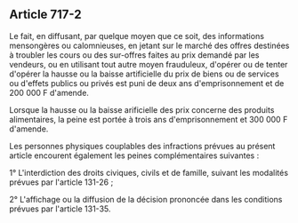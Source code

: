 Article 717-2
----
Le fait, en diffusant, par quelque moyen que ce soit, des informations
mensongères ou calomnieuses, en jetant sur le marché des offres destinées à
troubler les cours ou des sur-offres faites au prix demandé par les vendeurs, ou
en utilisant tout autre moyen frauduleux, d'opérer ou de tenter d'opérer la
hausse ou la baisse artificielle du prix de biens ou de services ou d'effets
publics ou privés est puni de deux ans d'emprisonnement et de 200 000 F
d'amende.

Lorsque la hausse ou la baisse arificielle des prix concerne des produits
alimentaires, la peine est portée à trois ans d'emprisonnement et 300 000 F
d'amende.

Les personnes physiques couplables des infractions prévues au présent article
encourent également les peines complémentaires suivantes :

1° L'interdiction des droits civiques, civils et de famille, suivant les
modalités prévues par l'article 131-26 ;

2° L'affichage ou la diffusion de la décision prononcée dans les conditions
prévues par l'article 131-35.
